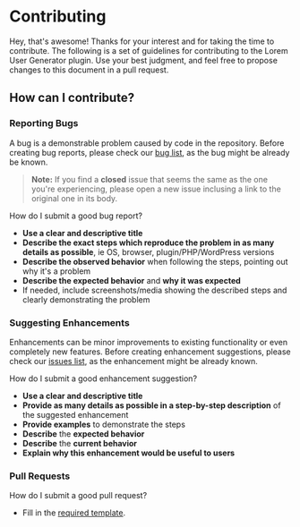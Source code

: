 # Contributing
Hey, that's awesome! Thanks for your interest and for taking the time to contribute.
The following is a set of guidelines for contributing to the Lorem User Generator plugin. Use your best judgment, and feel free to propose changes to this document in a pull request.

## How can I contribute?
### Reporting Bugs
A bug is a demonstrable problem caused by code in the repository.
Before creating bug reports, please check our [bug list](https://github.com/deenison/wp-lorem-user-generator/issues?q=is%3Aopen+is%3Aissue+label%3Atype%3Aissue%3Abug), as the bug might be already be known.

> **Note:** If you find a **closed** issue that seems the same as the one you're experiencing, please open a new issue inclusing a link to the original one in its body.

How do I submit a good bug report?
- **Use a clear and descriptive title**
- **Describe the exact steps which reproduce the problem in as many details as possible**, ie OS, browser, plugin/PHP/WordPress versions
- **Describe the observed behavior** when following the steps, pointing out why it's a problem
- **Describe the expected behavior** and **why it was expected**
- If needed, include screenshots/media showing the described steps and clearly demonstrating the problem

### Suggesting Enhancements
Enhancements can be minor improvements to existing functionality or even completely new features.
Before creating enhancement suggestions, please check our [issues list](https://github.com/deenison/wp-lorem-user-generator/issues), as the enhancement might be already known.

How do I submit a good enhancement suggestion?
- **Use a clear and descriptive title**
- **Provide as many details as possible in a step-by-step description** of the suggested enhancement
- **Provide examples** to demonstrate the steps
- **Describe** the **expected behavior**
- **Describe** the **current behavior**
- **Explain why this enhancement would be useful to users**

### Pull Requests
How do I submit a good pull request?
- Fill in the [required template](https://github.com/deenison/WP-Lorem-User-Generator/blob/master/.github/PULL_REQUEST_TEMPLATE.md).

